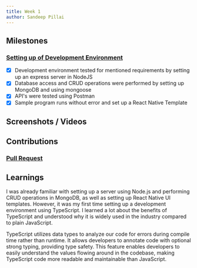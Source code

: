 ```yaml
---
title: Week 1
author: Sandeep Pillai
---
```


## Milestones
### [Setting up of Development Environment](https://github.com/beckn/BAP-Boilerplate-SDK/issues/2)
- [x] Development environment tested for mentioned requirements by setting up an express server in NodeJS
- [x] Database access and CRUD operations were performed by setting up MongoDB and using mongoose
- [x] API's were tested using Postman
- [x] Sample program runs without error and set up a React Native Template

## Screenshots / Videos 


## Contributions
### [Pull Request](https://github.com/beckn/BAP-Boilerplate-SDK/pull/4) 

## Learnings
I was already familiar with setting up a server using Node.js and performing CRUD operations in MongoDB, as well as setting up React Native UI templates. However, it was my first time setting up a development environment using TypeScript. I learned a lot about the benefits of TypeScript and understood why it is widely used in the industry compared to plain JavaScript.

TypeScript utilizes data types to analyze our code for errors during compile time rather than runtime. It allows developers to annotate code with optional strong typing, providing type safety. This feature enables developers to easily understand the values flowing around in the codebase, making TypeScript code more readable and maintainable than JavaScript.
